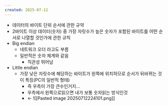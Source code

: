```yaml
---
created: 2025-07-12
---
```

- 데이터의 바이트 단위 순서에 관한 규약
- 2바이트 이상 데이터(숫자) 중 가장 자릿수가 높은 숫자가 포함된 바이트를 어떤 순서로 나열할 것인가에 관한 규칙
- Big endian
	- 네트워크 오더 라고도 부름
	- 일반적은 숫자 체계와 같음
		- 직관성 뛰어남
- Little endian
	- 가장 낮은 자릿수에 해당하는 바이트가 왼쪽에 위치하므로 순서가 뒤바뀌는 것이 특징(PC의 일반적 형태)
		- 즉 우측이 가장 큰수인거지...
		- 우측에서 왼쪽으로읽으면 내가 보통 숫자읽는 방식인것
		- <-
![[Pasted image 20250712224101.png]]